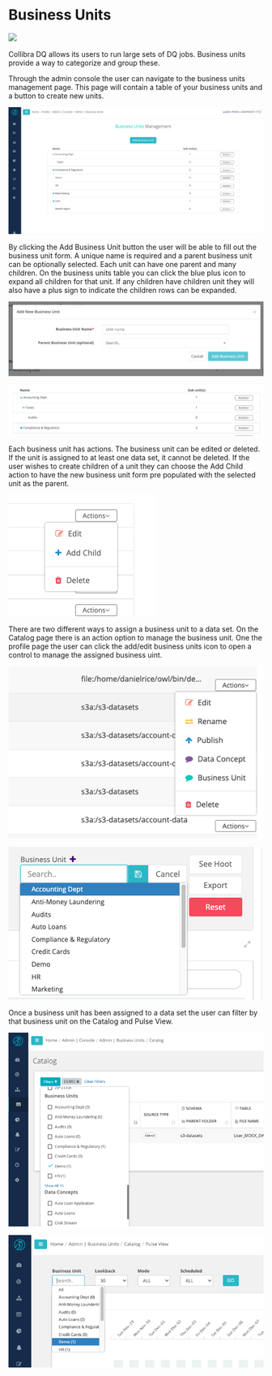 # Business Units

![](../.gitbook/assets/business\_units.gif)

Collibra DQ allows its users to run large sets of DQ jobs. Business units provide a way to categorize and group these.&#x20;

Through the admin console the user can navigate to the business units management page. This page will contain a table of your business units and a button to create new units.&#x20;

![Business Unit Management page](../.gitbook/assets/screen-shot-2020-12-28-at-1.08.45-pm.png)

By clicking the Add Business Unit button the user will be able to fill out the business unit form. A unique name is required and a parent business unit can be optionally selected. Each unit can have one parent and many children. On the business units table you can click the blue plus icon to expand all children for that unit. If any children have children unit they will also have a plus sign to indicate the children rows can be expanded. &#x20;

![](../.gitbook/assets/screen-shot-2020-12-28-at-1.12.17-pm.png)

![](../.gitbook/assets/screen-shot-2020-12-28-at-1.13.35-pm.png)

Each business unit has actions. The business unit can be edited or deleted. If the unit is assigned to at least one data set, it cannot be deleted. If the user wishes to create children of a unit they can choose the Add Child action to have the new business unit form pre populated with the selected unit as the parent.&#x20;

![](../.gitbook/assets/screen-shot-2020-12-28-at-1.17.36-pm.png)

There are two different ways to assign a business unit to a data set. On the Catalog page there is an action option to manage the business unit. One the profile page the user can click the add/edit business units icon to open a control to manage the assigned business uint.&#x20;

![Manage business unit from Catalog](../.gitbook/assets/screen-shot-2020-12-28-at-1.20.48-pm.png)

![Manage business unit from Profile](../.gitbook/assets/screen-shot-2020-12-28-at-1.21.42-pm.png)

Once a business unit has been assigned to a data set the user can filter by that business unit on the Catalog and Pulse View.&#x20;

![Filter by business unit from Catalog](../.gitbook/assets/screen-shot-2020-12-28-at-1.26.01-pm.png)

![Filter by business unit from Pulse View](../.gitbook/assets/screen-shot-2020-12-28-at-1.28.45-pm.png)
